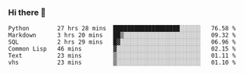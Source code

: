 ### Hi there 👋

<!--
**gustavkrist/gustavkrist** is a ✨ _special_ ✨ repository because its `README.md` (this file) appears on your GitHub profile.

Here are some ideas to get you started:

- 🔭 I’m currently working on ...
- 🌱 I’m currently learning ...
- 👯 I’m looking to collaborate on ...
- 🤔 I’m looking for help with ...
- 💬 Ask me about ...
- 📫 How to reach me: ...
- 😄 Pronouns: ...
- ⚡ Fun fact: ...
-->

<!--START_SECTION:waka-->

```text
Python        27 hrs 28 mins  ███████████████████░░░░░░   76.58 %
Markdown      3 hrs 20 mins   ██▒░░░░░░░░░░░░░░░░░░░░░░   09.32 %
SQL           2 hrs 29 mins   █▓░░░░░░░░░░░░░░░░░░░░░░░   06.96 %
Common Lisp   46 mins         ▓░░░░░░░░░░░░░░░░░░░░░░░░   02.15 %
Text          23 mins         ▒░░░░░░░░░░░░░░░░░░░░░░░░   01.11 %
vhs           23 mins         ▒░░░░░░░░░░░░░░░░░░░░░░░░   01.10 %
```

<!--END_SECTION:waka-->
